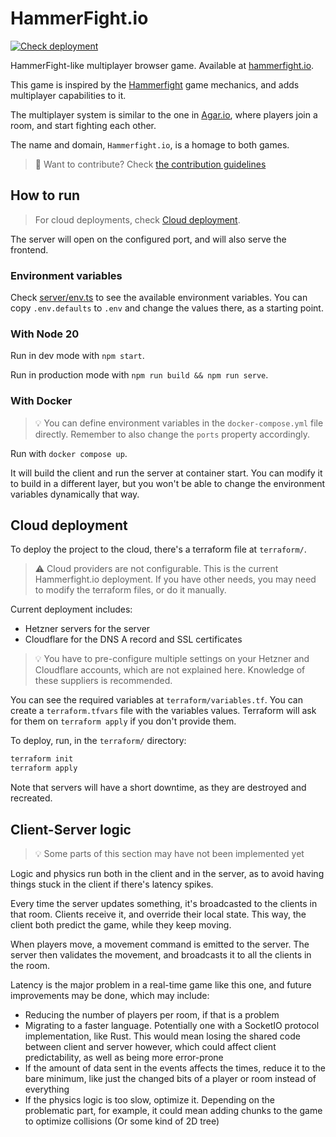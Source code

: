 # HammerFight.io

[![Check deployment](https://github.com/ivancea/hammerfight-io/actions/workflows/check-deployment.yml/badge.svg)](https://hammerfight.io)

HammerFight-like multiplayer browser game. Available at [hammerfight.io](https://hammerfight.io).

This game is inspired by the [Hammerfight](https://store.steampowered.com/app/41100/Hammerfight/) game mechanics,
and adds multiplayer capabilities to it.

The multiplayer system is similar to the one in [Agar.io](https://agar.io/), where players join a room, and start fighting each other.

The name and domain, `Hammerfight.io`, is a homage to both games.

> 👀 Want to contribute? Check [the contribution guidelines](./CONTRIBUTING.md)

## How to run

> For cloud deployments, check [Cloud deployment](#cloud-deployment).

The server will open on the configured port, and will also serve the frontend.

### Environment variables

Check [server/env.ts](server/env.ts) to see the available environment variables.
You can copy `.env.defaults` to `.env` and change the values there, as a starting point.

### With Node 20

Run in dev mode with `npm start`.

Run in production mode with `npm run build && npm run serve`.

### With Docker

> 💡 You can define environment variables in the `docker-compose.yml` file directly.
> Remember to also change the `ports` property accordingly.

Run with `docker compose up`.

It will build the client and run the server at container start.
You can modify it to build in a different layer, but you won't be able to change the environment variables dynamically that way.

## Cloud deployment

To deploy the project to the cloud, there's a terraform file at `terraform/`.

> ⚠️ Cloud providers are not configurable. This is the current Hammerfight.io deployment.
> If you have other needs, you may need to modify the terraform files, or do it manually.

Current deployment includes:

- Hetzner servers for the server
- Cloudflare for the DNS A record and SSL certificates

> 💡 You have to pre-configure multiple settings on your Hetzner and Cloudflare accounts, which are not explained here.
> Knowledge of these suppliers is recommended.

You can see the required variables at `terraform/variables.tf`.
You can create a `terraform.tfvars` file with the variables values. Terraform will ask for them on `terraform apply` if you don't provide them.

To deploy, run, in the `terraform/` directory:

```sh
terraform init
terraform apply
```

Note that servers will have a short downtime, as they are destroyed and recreated.

## Client-Server logic

> 💡 Some parts of this section may have not been implemented yet

Logic and physics run both in the client and in the server, as to avoid having things stuck in the client if there's latency spikes.

Every time the server updates something, it's broadcasted to the clients in that room. Clients receive it, and override their local state.
This way, the client both predict the game, while they keep moving.

When players move, a movement command is emitted to the server. The server then validates the movement, and broadcasts it to all the clients in the room.

Latency is the major problem in a real-time game like this one, and future improvements may be done, which may include:

- Reducing the number of players per room, if that is a problem
- Migrating to a faster language. Potentially one with a SocketIO protocol implementation, like Rust. This would mean losing the shared code between client and server however, which could affect client predictability, as well as being more error-prone
- If the amount of data sent in the events affects the times, reduce it to the bare minimum, like just the changed bits of a player or room instead of everything
- If the physics logic is too slow, optimize it. Depending on the problematic part, for example, it could mean adding chunks to the game to optimize collisions (Or some kind of 2D tree)
